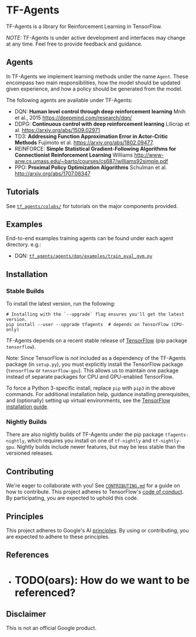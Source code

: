 # TF-Agents

TF-Agents is a library for Reinforcement Learning in TensorFlow.

*NOTE:* TF-Agents is under active development and interfaces may change at
any time. Feel free to provide feedback and guidance.

## Agents

In TF-Agents we implement learning methods under the name `Agent`. These
encompass two main responsibilities, how the model should be updated given
experience, and how a policy should be generated from the model.

The following agents are available under TF-Agents:

* DQN: __Human level control through deep reinforcement learning__ Mnih et al., 2015 https://deepmind.com/research/dqn/
* DDPG: __Continuous control with deep reinforcement learning__ Lilicrap et al.  https://arxiv.org/abs/1509.02971
* TD3: __Addressing Function Approximation Error in Actor-Critic Methods__ Fujimoto et al. https://arxiv.org/abs/1802.09477.
* REINFORCE: __Simple Statistical Gradient-Following Algorithms for Connectionist Reinforcement Learning__ Williams http://www-anw.cs.umass.edu/~barto/courses/cs687/williams92simple.pdf
* PPO: __Proximal Policy Optimization Algorithms__ Schulman et al.  http://arxiv.org/abs/1707.06347

## Tutorials

See [`tf_agents/colabs/`](https://github.com/tensorflow/tf_agents/tree/master/tf_agents/colabs/)
for tutorials on the major components provided.

## Examples
End-to-end examples training agents can be found under each agent directory.
e.g.:

* DQN: [`tf_agents/agents/dqn/examples/train_eval_gym.py`](https://github.com/tensorflow/tf_agents/tree/master/tf_agents/agents/dqn/examples/train_eval_gym.py)

## Installation

### Stable Builds

To install the latest version, run the following:

```shell
# Installing with the `--upgrade` flag ensures you'll get the latest version.
pip install --user --upgrade tfagents  # depends on TensorFlow (CPU-only)
```

TF-Agents depends on a recent stable release of
[TensorFlow](https://www.tensorflow.org/install) (pip package `tensorflow`).

Note: Since TensorFlow is *not* included as a dependency of the TF-Agents
package (in `setup.py`), you must explicitly install the TensorFlow
package (`tensorflow` or `tensorflow-gpu`). This allows us to maintain one
package instead of separate packages for CPU and GPU-enabled TensorFlow.

To force a Python 3-specific install, replace `pip` with `pip3` in the above
commands. For additional installation help, guidance installing prerequisites,
and (optionally) setting up virtual environments, see the [TensorFlow
installation guide](https://www.tensorflow.org/install).

### Nightly Builds

There are also nightly builds of TF-Agents under the pip package
`tfagents-nightly`, which requires you install on one of `tf-nightly` and
`tf-nightly-gpu`. Nightly builds include newer features, but may be less stable
than the versioned releases.

## Contributing

We're eager to collaborate with you! See [`CONTRIBUTING.md`](CONTRIBUTING.md)
for a guide on how to contribute. This project adheres to TensorFlow's
[code of conduct](CODE_OF_CONDUCT.md). By participating, you are expected to
uphold this code.

## Principles

This project adheres to Google's AI [principles](PRINCIPLES.md).
By using or contributing, you are expected to adhere to these principles.

## References

* # TODO(oars): How do we want to be referenced?

## Disclaimer

This is not an official Google product.
